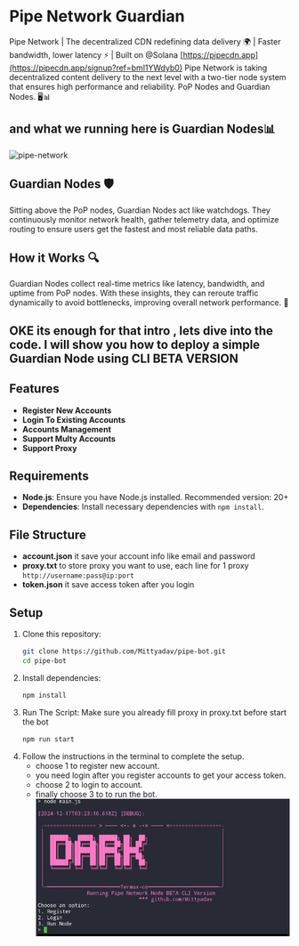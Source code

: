 # Pipe Network Guardian

Pipe Network | The decentralized CDN redefining data delivery 🌍 | Faster bandwidth, lower latency ⚡ | Built on @Solana [https://pipecdn.app](https://pipecdn.app/signup?ref=bml1YWdyb0)
Pipe Network is taking decentralized content delivery to the next level with a two-tier node system that ensures high performance and reliability. PoP Nodes and Guardian Nodes. 🖥️📊

## and what we running here is Guardian Nodes📊

![pipe-network](image-1.png)

## Guardian Nodes 🛡️

Sitting above the PoP nodes, Guardian Nodes act like watchdogs. They continuously monitor network health, gather telemetry data, and optimize routing to ensure users get the fastest and most reliable data paths.

## How it Works 🔍

Guardian Nodes collect real-time metrics like latency, bandwidth, and uptime from PoP nodes.
With these insights, they can reroute traffic dynamically to avoid bottlenecks, improving overall network performance. 🚀

## OKE its enough for that intro , lets dive into the code. I will show you how to deploy a simple Guardian Node using CLI BETA VERSION

## Features

- **Register New Accounts**
- **Login To Existing Accounts**
- **Accounts Management**
- **Support Multy Accounts**
- **Support Proxy**

## Requirements

- **Node.js**: Ensure you have Node.js installed. Recommended version: 20+
- **Dependencies**: Install necessary dependencies with `npm install`.

## File Structure

- **account.json** it save your account info like email and password
- **proxy.txt** to store proxy you want to use, each line for 1 proxy `http://username:pass@ip:port`
- **token.json** it save access token after you login

## Setup

1. Clone this repository:
   ```bash
   git clone https://github.com/Mittyadav/pipe-bot.git
   cd pipe-bot
   ```
2. Install dependencies:
   ```bash
   npm install
   ```
3. Run The Script: Make sure you already fill proxy in proxy.txt before start the bot
   ```bash
   npm run start
   ```
4. Follow the instructions in the terminal to complete the setup.
   - choose 1 to register new account.
   - you need login after you register accounts to get your access token.
   - choose 2 to login to account.
   - finally choose 3 to to run the bot.
     ![banner](image3.png)
